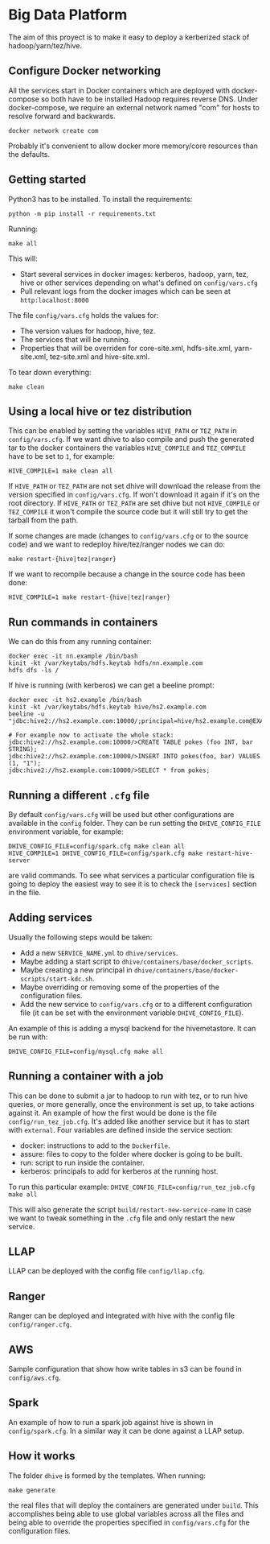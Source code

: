 # Big Data Platform

The aim of this proyect is to make it easy to deploy a kerberized stack of hadoop/yarn/tez/hive.

## Configure Docker networking

All the services start in Docker containers which are deployed with docker-compose so both have
to be installed Hadoop requires reverse DNS.  Under docker-compose, we require an external
network named "com"  for hosts to resolve forward and backwards.

```
docker network create com
```
Probably it's convenient to allow docker more memory/core resources than the defaults.

## Getting started

Python3 has to be installed. To install the requirements:

```
python -m pip install -r requirements.txt
```

Running:
```
make all
```

This will:
- Start several services in docker images: kerberos, hadoop, yarn, tez, hive or other services
depending on what's defined on `config/vars.cfg`
- Pull relevant logs from the docker images which can be seen at `http:localhost:8000`

The file `config/vars.cfg` holds the values for:
- The version values for hadoop, hive, tez. 
- The services that will be running.
- Properties that will be overriden for core-site.xml, hdfs-site.xml, yarn-site.xml, tez-site.xml and hive-site.xml.

To tear down everything:
```
make clean
```

## Using a local hive or tez distribution

This can be enabled by setting the variables `HIVE_PATH` or `TEZ_PATH` in `config/vars.cfg`. If we want 
dhive to also compile and push the generated tar to the docker containers the variables 
`HIVE_COMPILE` and `TEZ_COMPILE` have to be set to `1`, for example:
```
HIVE_COMPILE=1 make clean all
```

If `HIVE_PATH` or `TEZ_PATH` are not set dhive will download the release from the version specified in `config/vars.cfg`.
If won't download it again if it's on the root directory.
If `HIVE_PATH` or `TEZ_PATH` are set dhive but not `HIVE_COMPILE` or `TEZ_COMPILE` it won't compile the 
source code but it will still try to get the tarball from the path.

If some changes are made (changes to `config/vars.cfg` or to the source code) and we want to redeploy
 hive/tez/ranger nodes we can do:
```
make restart-{hive|tez|ranger}
```
If we want to recompile because a change in the source code has been done:
```
HIVE_COMPILE=1 make restart-{hive|tez|ranger}
```


## Run commands in containers

We can do this from any running container:
```
docker exec -it nn.example /bin/bash
kinit -kt /var/keytabs/hdfs.keytab hdfs/nn.example.com
hdfs dfs -ls /
```

If hive is running (with kerberos) we can get a beeline prompt:
```
docker exec -it hs2.example /bin/bash
kinit -kt /var/keytabs/hdfs.keytab hive/hs2.example.com
beeline -u "jdbc:hive2://hs2.example.com:10000/;principal=hive/hs2.example.com@EXAMPLE.COM;hive.server2.proxy.user=hive/hs2.example.com@EXAMPLE.COM"

# For example now to activate the whole stack:
jdbc:hive2://hs2.example.com:10000/>CREATE TABLE pokes (foo INT, bar STRING);
jdbc:hive2://hs2.example.com:10000/>INSERT INTO pokes(foo, bar) VALUES (1, "1");
jdbc:hive2://hs2.example.com:10000/>SELECT * from pokes;
```

## Running a different `.cfg` file

By default `config/vars.cfg` will be used but other configurations are available in the `config` folder.
They can be run setting the `DHIVE_CONFIG_FILE` environment variable, for example:
```
DHIVE_CONFIG_FILE=config/spark.cfg make clean all
HIVE_COMPILE=1 DHIVE_CONFIG_FILE=config/spark.cfg make restart-hive-server
```
are valid commands. To see what services a particular configuration file is going to deploy the easiest
way to see it is to check the `[services]` section in the file.

## Adding services

Usually the following steps would be taken:
- Add a new `SERVICE_NAME.yml` to `dhive/services`.
- Maybe adding a start script to `dhive/containers/base/docker_scripts`.
- Maybe creating a new principal in `dhive/containers/base/docker-scripts/start-kdc.sh`.
- Maybe overriding or removing some of the properties of the configuration files.
- Add the new service to `config/vars.cfg` or to a different configuration file (it can be
set with the environment variable `DHIVE_CONFIG_FILE`).

An example of this is adding a mysql backend for the hivemetastore. It can be run with:
```
DHIVE_CONFIG_FILE=config/mysql.cfg make all
```

## Running a container with a job
This can be done to submit a jar to hadoop to run with tez, or to run hive queries, or more generally,
once the environment is set up, to take actions against it.
An example of how the first would be done is the file `config/run_tez_job.cfg`. It's added like another
service but it has to start with `external`. Four variables are defined inside the service section:
* docker: instructions to add to the `Dockerfile`.
* assure: files to copy to the folder where docker is going to be built.
* run: script to run inside the container.
* kerberos: principals to add for kerberos at the running host.

To run this particular example:
`DHIVE_CONFIG_FILE=config/run_tez_job.cfg make all`

This will also generate the script `build/restart-new-service-name` in case we want to tweak something
in the `.cfg` file and only restart the new service.


## LLAP
LLAP can be deployed with the config file `config/llap.cfg`.


## Ranger
Ranger can be deployed and integrated with hive with the config file `config/ranger.cfg`.


## AWS
Sample configuration that show how write tables in s3 can be found in `config/aws.cfg`.


## Spark
An example of how to run a spark job against hive is shown in `config/spark.cfg`. In a similar
way it can be done against a LLAP setup.


## How it works
The folder `dhive` is formed by the templates. When running:
```
make generate
```
the real files that will deploy the containers are generated under `build`.
This accomplishes being able to use global variables across all the files
and being able to override the properties specified in `config/vars.cfg` for the
configuration files.
